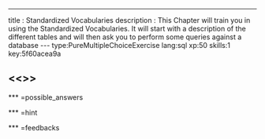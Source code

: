 ---
title       : Standardized Vocabularies
description : This Chapter will train you in using the Standardized Vocabularies. It will start with a description of the different tables and will then ask you to perform some queries against a database
--- type:PureMultipleChoiceExercise lang:sql xp:50 skills:1 key:5f60acea9a
## <<<New Exercise>>>


*** =possible_answers

*** =hint

*** =feedbacks

